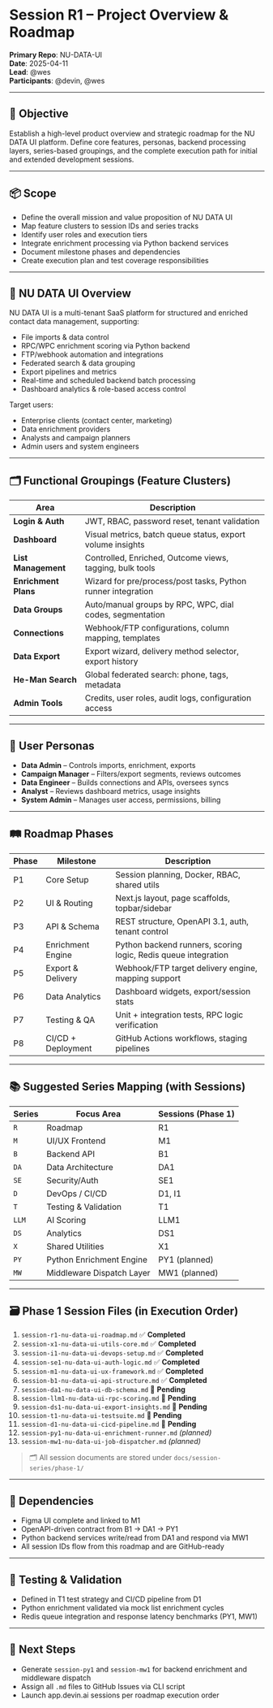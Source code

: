 # Session R1 – Project Overview & Roadmap

**Primary Repo**: NU-DATA-UI  
**Date**: 2025-04-11  
**Lead**: @wes  
**Participants**: @devin, @wes

---

## 🎯 Objective
Establish a high-level product overview and strategic roadmap for the NU DATA UI platform. Define core features, personas, backend processing layers, series-based groupings, and the complete execution path for initial and extended development sessions.

---

## 📦 Scope
- Define the overall mission and value proposition of NU DATA UI
- Map feature clusters to session IDs and series tracks
- Identify user roles and execution tiers
- Integrate enrichment processing via Python backend services
- Document milestone phases and dependencies
- Create execution plan and test coverage responsibilities

---

## 📌 NU DATA UI Overview
NU DATA UI is a multi-tenant SaaS platform for structured and enriched contact data management, supporting:
- File imports & data control
- RPC/WPC enrichment scoring via Python backend
- FTP/webhook automation and integrations
- Federated search & data grouping
- Export pipelines and metrics
- Real-time and scheduled backend batch processing
- Dashboard analytics & role-based access control

Target users:
- Enterprise clients (contact center, marketing)
- Data enrichment providers
- Analysts and campaign planners
- Admin users and system engineers

---

## 🗂 Functional Groupings (Feature Clusters)
| Area | Description |
|------|-------------|
| **Login & Auth** | JWT, RBAC, password reset, tenant validation |
| **Dashboard** | Visual metrics, batch queue status, export volume insights |
| **List Management** | Controlled, Enriched, Outcome views, tagging, bulk tools |
| **Enrichment Plans** | Wizard for pre/process/post tasks, Python runner integration |
| **Data Groups** | Auto/manual groups by RPC, WPC, dial codes, segmentation |
| **Connections** | Webhook/FTP configurations, column mapping, templates |
| **Data Export** | Export wizard, delivery method selector, export history |
| **He-Man Search** | Global federated search: phone, tags, metadata |
| **Admin Tools** | Credits, user roles, audit logs, configuration access |

---

## 👤 User Personas
- **Data Admin** – Controls imports, enrichment, exports
- **Campaign Manager** – Filters/export segments, reviews outcomes
- **Data Engineer** – Builds connections and APIs, oversees syncs
- **Analyst** – Reviews dashboard metrics, usage insights
- **System Admin** – Manages user access, permissions, billing

---

## 🛤️ Roadmap Phases
| Phase | Milestone | Description |
|-------|-----------|-------------|
| P1 | Core Setup | Session planning, Docker, RBAC, shared utils |
| P2 | UI & Routing | Next.js layout, page scaffolds, topbar/sidebar |
| P3 | API & Schema | REST structure, OpenAPI 3.1, auth, tenant control |
| P4 | Enrichment Engine | Python backend runners, scoring logic, Redis queue integration |
| P5 | Export & Delivery | Webhook/FTP target delivery engine, mapping support |
| P6 | Data Analytics | Dashboard widgets, export/session stats |
| P7 | Testing & QA | Unit + integration tests, RPC logic verification |
| P8 | CI/CD + Deployment | GitHub Actions workflows, staging pipelines |

---

## 📚 Suggested Series Mapping (with Sessions)
| Series | Focus Area | Sessions (Phase 1) |
|--------|------------|---------------------|
| `R` | Roadmap | R1 |
| `M` | UI/UX Frontend | M1 |
| `B` | Backend API | B1 |
| `DA` | Data Architecture | DA1 |
| `SE` | Security/Auth | SE1 |
| `D` | DevOps / CI/CD | D1, I1 |
| `T` | Testing & Validation | T1 |
| `LLM` | AI Scoring | LLM1 |
| `DS` | Analytics | DS1 |
| `X` | Shared Utilities | X1 |
| `PY` | Python Enrichment Engine | PY1 (planned) |
| `MW` | Middleware Dispatch Layer | MW1 (planned) |

---

## 🗃️ Phase 1 Session Files (in Execution Order)

1. `session-r1-nu-data-ui-roadmap.md` ✅ **Completed**
2. `session-x1-nu-data-ui-utils-core.md` ✅ **Completed**
3. `session-i1-nu-data-ui-devops-setup.md` ✅ **Completed**
4. `session-se1-nu-data-ui-auth-logic.md` ✅ **Completed**
5. `session-m1-nu-data-ui-ux-framework.md` ✅ **Completed**
6. `session-b1-nu-data-ui-api-structure.md` ✅ **Completed**
7. `session-da1-nu-data-ui-db-schema.md` 🔄 **Pending**
8. `session-llm1-nu-data-ui-rpc-scoring.md` 🔄 **Pending**
9. `session-ds1-nu-data-ui-export-insights.md` 🔄 **Pending**
10. `session-t1-nu-data-ui-testsuite.md` 🔄 **Pending**
11. `session-d1-nu-data-ui-cicd-pipeline.md` 🔄 **Pending**
12. `session-py1-nu-data-ui-enrichment-runner.md` *(planned)*
13. `session-mw1-nu-data-ui-job-dispatcher.md` *(planned)*

> 🗂 All session documents are stored under `docs/session-series/phase-1/`

---

## 🔗 Dependencies
- Figma UI complete and linked to M1
- OpenAPI-driven contract from B1 → DA1 → PY1
- Python backend services write/read from DA1 and respond via MW1
- All session IDs flow from this roadmap and are GitHub-ready

---

## 🧪 Testing & Validation
- Defined in T1 test strategy and CI/CD pipeline from D1
- Python enrichment validated via mock list enrichment cycles
- Redis queue integration and response latency benchmarks (PY1, MW1)

---

## 🚧 Next Steps
- Generate `session-py1` and `session-mw1` for backend enrichment and middleware dispatch
- Assign all `.md` files to GitHub Issues via CLI script
- Launch app.devin.ai sessions per roadmap execution order
